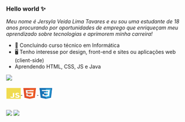 ### Hello world ✨

*Meu nome é Jersyla Veida Lima Tavares e eu sou uma estudante de 18 anos procurando por oportunidades de emprego que enriqueçam meu aprendizado sobre tecnologias e aprimorem minha carreira!*

- 🎒 Concluindo curso técnico em Informática 
- 🖥️ Tenho interesse por design, front-end e sites ou aplicações web (client-side) 
- Aprendendo HTML, CSS, JS e Java

  
 <div>
  <a href="https://github.com/v3ida">
  <img height="180em" src="https://github-readme-stats.vercel.app/api?username=v3ida&show_icons=true&theme=onedark&include_all_commits=true&count_private=true"/>
  <!-- <img height="180em" src="https://github-readme-stats.vercel.app/api/top-langs/?username=v3ida&layout=compact&langs_count=7&theme=onedark"/>
    </div> -->  
  <div style="display: inline_block"><br>
  <img align="center" alt="meu-Js" height="30" width="40" src="https://raw.githubusercontent.com/devicons/devicon/master/icons/javascript/javascript-plain.svg">
  <img align="center" alt="meu-HTML" height="30" width="40" src="https://raw.githubusercontent.com/devicons/devicon/master/icons/html5/html5-original.svg">
  <img align="center" alt="meu-CSS" height="30" width="40" src="https://raw.githubusercontent.com/devicons/devicon/master/icons/css3/css3-original.svg">
    <!--  <img align="right" height="180em" alt="meu-gif" src="https://64.media.tumblr.com/ba8c705edd2bed0a28d9458811155d69/tumblr_onxkyoloha1w05w8zo1_500.gifv">  
    </div> -->
  
  ##
  
  <div> 
  <a href = "mailto:jersylaveida@gmail.com"><img src="https://img.shields.io/badge/-Gmail-%23333?style=for-the-badge&logo=gmail&logoColor=white" target="_blank"></a>
  <a href="https://www.linkedin.com/in/veida/" target="_blank"><img src="https://img.shields.io/badge/-LinkedIn-%230077B5?style=for-the-badge&logo=linkedin&logoColor=white" target="_blank"></a> 
  
